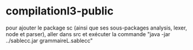 # compilationl3-public

pour ajouter le package sc (ainsi que ses sous-packages analysis, lexer, node et parser),
aller dans src et exécuter la commande "java -jar ../sablecc.jar grammaireL.sablecc"
